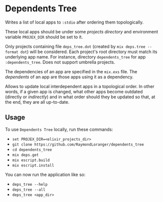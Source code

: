 # Dependents Tree

Writes a list of local apps to `:stdio` after ordering them topologically.

These local apps should be under some _projects directory_
and environment variable `PROJEX_DIR` should be set to it.

Only projects containing file `deps_tree.dot` (created by
`mix deps.tree --format dot`) will be considered.
Each project's root directory must match its underlying app name.
For instance, directory `dependents_tree` for app `:dependents_tree`.
Does not support umbrella projects.

The dependencies of an app are specified in the `mix.exs` file.
The _dependents_ of an app are those apps using it as a dependency.

Allows to update local interdependent apps in a topological order.
In other words, if a given app is changed, what other apps become outdated
(directly or _indirectly_) and in what order should they be updated so that,
at the end, they are all up-to-date.

## Usage

To use `Dependents Tree` locally, run these commands:

  - `set PROJEX_DIR=<elixir_projects_dir>`
  - `git clone https://github.com/RaymondLoranger/dependents_tree`
  - `cd dependents_tree`
  - `mix deps.get`
  - `mix escript.build`
  - `mix escript.install`

You can now run the application like so:

  - `deps_tree --help`
  - `deps_tree --all`
  - `deps_tree <app_dir>`
